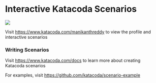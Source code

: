 # Interactive Katacoda Scenarios

[![](http://shields.katacoda.com/katacoda/manikanthreddy/count.svg)](https://www.katacoda.com/manikanthreddy "Get your profile on Katacoda.com")

Visit https://www.katacoda.com/manikanthreddy to view the profile and interactive scenarios

### Writing Scenarios
Visit https://www.katacoda.com/docs to learn more about creating Katacoda scenarios

For examples, visit https://github.com/katacoda/scenario-example
